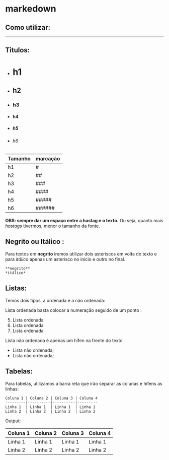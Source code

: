 # markedown

## Como utilizar:

---

## Titulos:

 - # h1
 - ## h2
- ### h3
-  #### h4
-  ##### h5
-  ###### h6
  

Tamanho | marcação
----------- |-----------
  h1  | #
  h2 |  ##
  h3  | ###
  h4 |  ####
  h5  | #####
  h6 |  ######

**OBS: sempre dar um espaço entre a hastag e o texto.**
Ou seja, quanto mais  _hastags_  tivermos, menor o tamanho da fonte.

## Negrito ou Itálico :

Para textos em **negrito** iremos utilizar dois asteriscos em volta do texto  e para *itálico* apenas um asterisco no inicio e outro no final.
```
**negrito**
*itálico*
```
## Listas:

Temos dois tipos, a ordenada e a não ordenada:

Lista ordenada basta colocar a numeração seguido de um ponto :

  5. Lista ordenada
  6. Lista ordenada
  7. Lista ordenada

Lista não ordenada é apenas um hífen na frente do texto 

- Lista não ordenada;
- Lista não ordenada;

## Tabelas:

Para tabelas, utilizamos a barra reta que irão separar as colunas e hífens as linhas:
```
Coluna 1 | Coluna 2 | Coluna 3 | Coluna 4
---------|----------|----------|---------
Linha 1  | Linha 1  | Linha 1  | Linha 1
Linha 2  | Linha 2  | Linha 2  | Linha 2
```
Output:

Coluna 1  |  Coluna 2 | Coluna 3 | Coluna 4
------------|-------------|-------------|-------
Linha 1 | Linha 1 | Linha 1 | Linha 1
Linha 2 | Linha 2 | Linha 2  | Linha 2